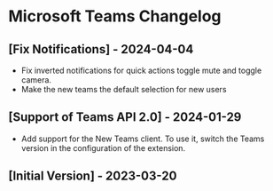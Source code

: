 # Microsoft Teams Changelog

## [Fix Notifications] - 2024-04-04

- Fix inverted notifications for quick actions toggle mute and toggle camera.
- Make the new teams the default selection for new users

## [Support of Teams API 2.0] - 2024-01-29

- Add support for the New Teams client. To use it, switch the Teams version in the configuration of the extension.

## [Initial Version] - 2023-03-20